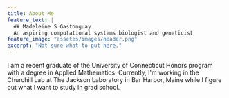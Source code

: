 ```yaml
---
title: About Me
feature_text: |
  ## Madeleine S Gastonguay
  An aspiring computational systems biologist and geneticist
feature_image: "assetes/images/header.png"
excerpt: "Not sure what to put here."
---
```


I am a recent graduate of the University of Connecticut Honors program with a degree in Applied Mathematics. Currently, I'm working in the Churchill Lab at The Jackson Laboratory in Bar Harbor, Maine while I figure out what I want to study in grad school. 



